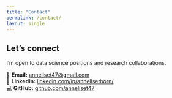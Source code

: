 ```yaml
---
title: "Contact"
permalink: /contact/
layout: single
---
```


## Let’s connect

I’m open to data science positions and research collaborations.

📧 **Email:** [anneliset47@gmail.com](mailto:anneliset47@gmail.com)  
💼 **LinkedIn:** [linkedin.com/in/annelisethorn/](https://www.linkedin.com/in/annelisethorn/)  
💻 **GitHub:** [github.com/anneliset47](https://github.com/anneliset47)
